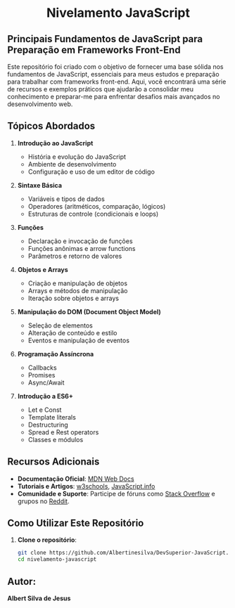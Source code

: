 <h1 align="center">Nivelamento JavaScript</h1>

## Principais Fundamentos de JavaScript para Preparação em Frameworks Front-End

Este repositório foi criado com o objetivo de fornecer uma base sólida nos fundamentos de JavaScript, essenciais para meus estudos e preparação para trabalhar com frameworks front-end. Aqui, você encontrará uma série de recursos e exemplos práticos que ajudarão a consolidar meu conhecimento e preparar-me para enfrentar desafios mais avançados no desenvolvimento web.

## Tópicos Abordados

1. **Introdução ao JavaScript**
   - História e evolução do JavaScript
   - Ambiente de desenvolvimento
   - Configuração e uso de um editor de código

2. **Sintaxe Básica**
   - Variáveis e tipos de dados
   - Operadores (aritméticos, comparação, lógicos)
   - Estruturas de controle (condicionais e loops)

3. **Funções**
   - Declaração e invocação de funções
   - Funções anônimas e arrow functions
   - Parâmetros e retorno de valores

4. **Objetos e Arrays**
   - Criação e manipulação de objetos
   - Arrays e métodos de manipulação
   - Iteração sobre objetos e arrays

5. **Manipulação do DOM (Document Object Model)**
   - Seleção de elementos
   - Alteração de conteúdo e estilo
   - Eventos e manipulação de eventos

6. **Programação Assíncrona**
   - Callbacks
   - Promises
   - Async/Await

7. **Introdução a ES6+**
   - Let e Const
   - Template literals
   - Destructuring
   - Spread e Rest operators
   - Classes e módulos

## Recursos Adicionais

- **Documentação Oficial**: [MDN Web Docs](https://developer.mozilla.org/pt-BR/docs/Web/JavaScript)
- **Tutoriais e Artigos**: [w3schools](https://www.w3schools.com/js/), [JavaScript.info](https://javascript.info/)
- **Comunidade e Suporte**: Participe de fóruns como [Stack Overflow](https://stackoverflow.com/questions/tagged/javascript) e grupos no [Reddit](https://www.reddit.com/r/javascript/).

## Como Utilizar Este Repositório

1. **Clone o repositório**:
   ```bash
   git clone https://github.com/Albertinesilva/DevSuperior-JavaScript.git
   cd nivelamento-javascript

## Autor:

**Albert Silva de Jesus**
